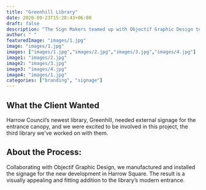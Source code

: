 ```yaml
---
title: "Greenhill Library"
date: 2020-09-23T15:28:43+06:00
draft: false
description: "The Sign Makers teamed up with Objectif Graphic Design to create striking entrance canopy signage for Harrow Council’s Greenhill Library. A sleek and modern addition that perfectly complements the library’s new look in Harrow Square."
author: " "
featuredImage: "images/1.jpg"
image: "images/1.jpg"
images: ["images/1.jpg","images/2.jpg","images/3.jpg","images/4.jpg"]
image1: "images/2.jpg"
image2: "images/3.jpg"
image3: "images/4.jpg"
image4: "images/1.jpg"
categories: ["branding", "signage"]
---
```


## What the Client Wanted
Harrow Council’s newest library, Greenhill, needed external signage for the entrance canopy, and we were excited to be involved in this project, the third library we've worked on with them.


## About the Process:
 Collaborating with Objectif Graphic Design, we manufactured and installed the signage for the new development in Harrow Square. The result is a visually appealing and fitting addition to the library’s modern entrance.

